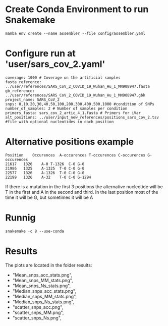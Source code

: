 # Create Conda Environment to run Snakemake 
`mamba env create --name assembler --file config/assembler.yaml` 

# Configure run at 'user/sars_cov_2.yaml' 

```
coverage: 1000 # Coverage on the artificial samples
fasta_reference: ../user/references/SARS_CoV_2_COVID_19_Wuhan_Hu_1_MN908947.fasta
gb_reference: ../user/references/SARS_CoV_2_COVID_19_Wuhan_Hu_1_MN908947.gbk
project_name: SARS_CoV_2
snps: 0,10,20,30,40,50,100,200,300,400,500,1000 #condition of SNPs 
number_of_samples: 2 # Number of samples per condition
primers_fasta: sars_cov_2_artic_4_1.fasta # Primers for iVar
alt_positions: ../user/input_new_references/positions_sars_cov_2.tsv #file with optional nucleotides in each position
```

# Alternative positions example

```
Position    Occurences  A-occurences T-occurences C-occurences G-occurences
21617	1326	A-0	T-1326	C-0	G-0
21986	1325	A-1325	T-0	C-0	G-0
22577	1326	A-1326	T-0	C-0	G-0
22199	1326	A-32	T-0	C-0	G-1294
```
If there is a mutation in the first 3 positions the alternative nucleotide will be T in the first and A in the second and third.
In the last position most of the time it will be G, but sometimes it will be A

# Runnig
```
snakemake -c 8 --use-conda
``` 

# Results

The plots are located in the folder results:
- "Mean_snps_acc_stats.png",
- "Mean_snps_MM_stats.png",
- "Mean_snps_Ns_stats.png",
- "Median_snps_acc_stats.png",
- "Median_snps_MM_stats.png",
- "Median_snps_Ns_stats.png",
- "scatter_snps_acc.png",
- "scatter_snps_MM.png",
- "scatter_snps_Ns.png",

